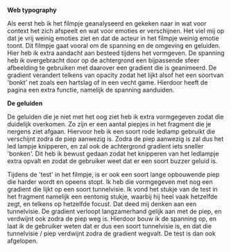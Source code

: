 **Web typography**

Als eerst heb ik het filmpje geanalyseerd en gekeken naar in wat voor context het zich afspeelt en wat voor emoties er verschijnen. 
Het viel mij op dat je vrij weinig emoties ziet en dat de acteur in het filmpje weinig emotie toont. Dit filmpje gaat vooral om de spanning en de omgeving en geluiden. 
Hier heb ik extra aandacht aan besteed tijdens het vormgeven. De spanning heb ik overgebracht door op de achtergrond een bijpassende sfeer afbeelding te gebruiken met daarover een gradient die is geanimeerd. 
De gradient verandert telkens van opacity zodat het lijkt alsof het een soortvan 'bonkt' net zoals een hartslag of in een vecht game. Hierdoor heeft de pagina een extra functie, namelijk de spanning aanduiden.

**De geluiden**

De geluiden die je niet met het oog ziet heb ik extra vormgegeven zodat die duidelijk overkomen. Zo zijn er een aantal piepjes in het fragment die je nergens ziet afgaan. 
Hiervoor heb ik een soort rode ledlamp gebruikt die verschijnt zodra de piep aanwezig is. Zodra de piep aanwezig is zal dus het led lampje knipperen, 
en zal ook de achtergrond gradient iets sneller 'bonken'. Dit heb ik bewust gedaan zodat het knipperen van het ledlampje extra opvalt en zodat de gebruiker weet dat er een soort buzzer geluid is.

Tijdens de 'test' in het filmpje, is er ook een soort lange opbouwende piep die harder wordt en opeens stopt. Ik heb die vormgegeven met nog een gradient die lijkt op een soort tunnelvisie. 
Ik vond het stukje van de test in het fragment namelijk een eentonig stukje, waarbij hij heel vaak hetzelfde zegt, en telkens op hetzelfde focust. Dat deed mij denken aan een tunnelvisie.
De gradient verloopt langzamerhand gelijk aan met de piep, en verdwijnt ook zodra de piep weg is. Hierdoor bouw ik de spanning op, en laat ik de gebruiker weten dat er dus een soort tunnelvisie is, en dat die tunnelvisie / piep verdwijnt zodra de gradient wegvalt. De test is dan ook afgelopen.



